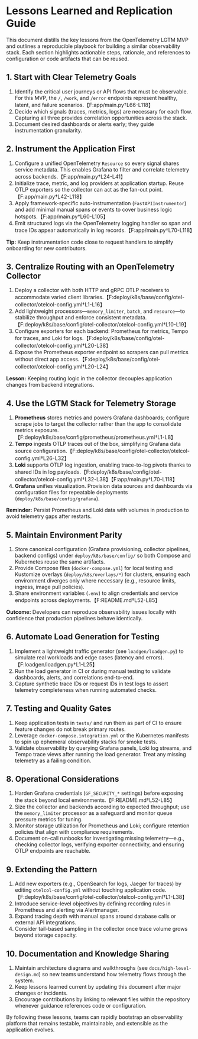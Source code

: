 # Lessons Learned and Replication Guide

This document distills the key lessons from the OpenTelemetry LGTM MVP and outlines a reproducible playbook for building a similar observability stack. Each section highlights actionable steps, rationale, and references to configuration or code artifacts that can be reused.

## 1. Start with Clear Telemetry Goals

1. Identify the critical user journeys or API flows that must be observable. For this MVP, the `/`, `/work`, and `/error` endpoints represent healthy, latent, and failure scenarios.【F:app/main.py†L66-L118】
2. Decide which signals (traces, metrics, logs) are necessary for each flow. Capturing all three provides correlation opportunities across the stack.
3. Document desired dashboards or alerts early; they guide instrumentation granularity.

## 2. Instrument the Application First

1. Configure a unified OpenTelemetry `Resource` so every signal shares service metadata. This enables Grafana to filter and correlate telemetry across backends.【F:app/main.py†L24-L41】
2. Initialize trace, metric, and log providers at application startup. Reuse OTLP exporters so the collector can act as the fan-out point.【F:app/main.py†L42-L118】
3. Apply framework-specific auto-instrumentation (`FastAPIInstrumentor`) and add minimal manual spans or events to cover business logic hotspots.【F:app/main.py†L60-L105】
4. Emit structured logs via the OpenTelemetry logging handler so span and trace IDs appear automatically in log records.【F:app/main.py†L70-L118】

**Tip:** Keep instrumentation code close to request handlers to simplify onboarding for new contributors.

## 3. Centralize Routing with an OpenTelemetry Collector

1. Deploy a collector with both HTTP and gRPC OTLP receivers to accommodate varied client libraries.【F:deploy/k8s/base/config/otel-collector/otelcol-config.yml†L1-L16】
2. Add lightweight processors—`memory_limiter`, `batch`, and `resource`—to stabilize throughput and enforce consistent metadata.【F:deploy/k8s/base/config/otel-collector/otelcol-config.yml†L10-L19】
3. Configure exporters for each backend: Prometheus for metrics, Tempo for traces, and Loki for logs.【F:deploy/k8s/base/config/otel-collector/otelcol-config.yml†L20-L38】
4. Expose the Prometheus exporter endpoint so scrapers can pull metrics without direct app access.【F:deploy/k8s/base/config/otel-collector/otelcol-config.yml†L20-L24】

**Lesson:** Keeping routing logic in the collector decouples application changes from backend integrations.

## 4. Use the LGTM Stack for Telemetry Storage

1. **Prometheus** stores metrics and powers Grafana dashboards; configure scrape jobs to target the collector rather than the app to consolidate metrics exposure.【F:deploy/k8s/base/config/prometheus/prometheus.yml†L1-L8】
2. **Tempo** ingests OTLP traces out of the box, simplifying Grafana data source configuration.【F:deploy/k8s/base/config/otel-collector/otelcol-config.yml†L26-L32】
3. **Loki** supports OTLP log ingestion, enabling trace-to-log pivots thanks to shared IDs in log payloads.【F:deploy/k8s/base/config/otel-collector/otelcol-config.yml†L32-L38】【F:app/main.py†L70-L118】
4. **Grafana** unifies visualization. Provision data sources and dashboards via configuration files for repeatable deployments (`deploy/k8s/base/config/grafana`).

**Reminder:** Persist Prometheus and Loki data with volumes in production to avoid telemetry gaps after restarts.

## 5. Maintain Environment Parity

1. Store canonical configuration (Grafana provisioning, collector pipelines, backend configs) under `deploy/k8s/base/config/` so both Compose and Kubernetes reuse the same artifacts.
2. Provide Compose files (`docker-compose.yml`) for local testing and Kustomize overlays (`deploy/k8s/overlays/*`) for clusters, ensuring each environment diverges only where necessary (e.g., resource limits, ingress, image pull policies).
3. Share environment variables (`.env`) to align credentials and service endpoints across deployments.【F:README.md†L52-L85】

**Outcome:** Developers can reproduce observability issues locally with confidence that production pipelines behave identically.

## 6. Automate Load Generation for Testing

1. Implement a lightweight traffic generator (see `loadgen/loadgen.py`) to simulate real workloads and edge cases (latency and errors).【F:loadgen/loadgen.py†L1-L25】
2. Run the load generator in CI or during manual testing to validate dashboards, alerts, and correlations end-to-end.
3. Capture synthetic trace IDs or request IDs in test logs to assert telemetry completeness when running automated checks.

## 7. Testing and Quality Gates

1. Keep application tests in `tests/` and run them as part of CI to ensure feature changes do not break primary routes.
2. Leverage `docker-compose.integration.yml` or the Kubernetes manifests to spin up ephemeral observability stacks for smoke tests.
3. Validate observability by querying Grafana panels, Loki log streams, and Tempo trace views after running the load generator. Treat any missing telemetry as a failing condition.

## 8. Operational Considerations

1. Harden Grafana credentials (`GF_SECURITY_*` settings) before exposing the stack beyond local environments.【F:README.md†L52-L85】
2. Size the collector and backends according to expected throughput; use the `memory_limiter` processor as a safeguard and monitor queue pressure metrics for tuning.
3. Monitor storage utilization for Prometheus and Loki; configure retention policies that align with compliance requirements.
4. Document on-call runbooks for investigating missing telemetry—e.g., checking collector logs, verifying exporter connectivity, and ensuring OTLP endpoints are reachable.

## 9. Extending the Pattern

1. Add new exporters (e.g., OpenSearch for logs, Jaeger for traces) by editing `otelcol-config.yml` without touching application code.【F:deploy/k8s/base/config/otel-collector/otelcol-config.yml†L1-L38】
2. Introduce service-level objectives by defining recording rules in Prometheus and alerting via Alertmanager.
3. Expand tracing depth with manual spans around database calls or external API integrations.
4. Consider tail-based sampling in the collector once trace volume grows beyond storage capacity.

## 10. Documentation and Knowledge Sharing

1. Maintain architecture diagrams and walkthroughs (see `docs/high-level-design.md`) so new teams understand how telemetry flows through the system.
2. Keep lessons learned current by updating this document after major changes or incidents.
3. Encourage contributions by linking to relevant files within the repository whenever guidance references code or configuration.

By following these lessons, teams can rapidly bootstrap an observability platform that remains testable, maintainable, and extensible as the application evolves.
